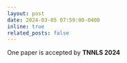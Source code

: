 ```yaml
---
layout: post
date: 2024-03-05 07:59:00-0400
inline: true
related_posts: false
---
```


One paper is accepted by **TNNLS 2024**

